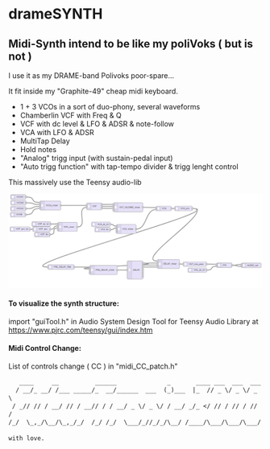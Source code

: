 # drameSYNTH
## Midi-Synth intend to be like my poliVoks ( but is not )

I use it as my DRAME-band Polivoks poor-spare...

It fit inside my "Graphite-49" cheap midi keyboard.

- 1 + 3 VCOs in a sort of duo-phony, several waveforms
- Chamberlin VCF with Freq & Q
- VCF with dc level & LFO & ADSR & note-follow
- VCA with LFO & ADSR
- MultiTap Delay
- Hold notes
- "Analog" trigg input (with sustain-pedal input)
- "Auto trigg function" with tap-tempo divider & trigg lenght control

This massively use the Teensy audio-lib

![alt text](./export/drameSYNTH.jpg)

#### To visualize the synth structure:
import "guiTool.h" in Audio System Design Tool for Teensy Audio Library
at https://www.pjrc.com/teensy/gui/index.htm

#### Midi Control Change:
List of controls change ( CC ) in  "midi_CC_patch.h"

  ```
     ____     __          ______              _       ____ ___  ___  ___
    / __/_ __/ /___ _____/_  __/______  ___  (_)___  |_  // _ \/ _ \/ _ \
   / _// // / __/ // / __// / / __/ _ \/ _ \/ / __/ _/_ </ // / // / // /
  /_/  \_,_/\__/\_,_/_/  /_/ /_/  \___/_//_/_/\__/ /____/\___/\___/\___/ 
                                                                         
with love.
```
